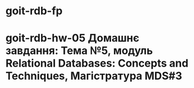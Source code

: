 # goit-rdb-fp
# goit-rdb-hw-05 Домашнє завдання: Тема №5, модуль Relational Databases: Concepts and Techniques,  Магістратура MDS#3
